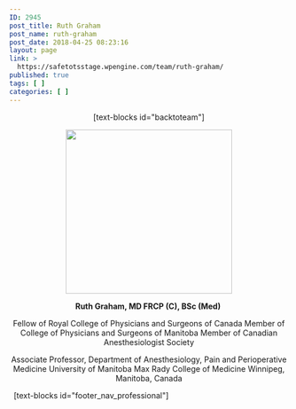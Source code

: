 ```yaml
---
ID: 2945
post_title: Ruth Graham
post_name: ruth-graham
post_date: 2018-04-25 08:23:16
layout: page
link: >
  https://safetotsstage.wpengine.com/team/ruth-graham/
published: true
tags: [ ]
categories: [ ]
---
```

<p style="text-align: center;">
  [text-blocks id="backtoteam"]
</p>

<p style="text-align: center;">
  <img class="alignnone size-medium wp-image-2950" src="https://jelfgen.wpengine.com/wp-content/uploads/2018/04/Ruth-Graham-1-300x296.png" alt="" width="300" height="296" />
</p>

<p style="text-align: center;">
  <strong>Ruth Graham, MD FRCP (C), BSc (Med) </strong>
</p>

<p style="text-align: center;">
  Fellow of Royal College of Physicians and Surgeons of Canada Member of College of Physicians and Surgeons of Manitoba Member of Canadian Anesthesiologist Society
</p>

<p style="text-align: center;">
  Associate Professor, Department of Anesthesiology, Pain and Perioperative Medicine University of Manitoba Max Rady College of Medicine Winnipeg, Manitoba, Canada
</p>   [text-blocks id="footer_nav_professional"]